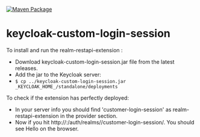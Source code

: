 [![Maven Package](https://github.com/khanadnanxyz/keycloak-custom-login-session/actions/workflows/maven-publish.yml/badge.svg)](https://github.com/khanadnanxyz/keycloak-custom-login-session/actions/workflows/maven-publish.yml)
# keycloak-custom-login-session

To install and run the realm-restapi-extension :
   * Download keycloak-custom-login-session.jar file from the latest releases.
   * Add the jar to the Keycloak server:
   * `$ cp ../keycloak-custom-login-session.jar _KEYCLOAK_HOME_/standalone/deployments`

To check if the extension has perfectly deployed:

* In your server info you should find 'customer-login-session' as realm-restapi-extension in the provider section.
* Now if you hit http://<keycloak-host>:<keycloak-port>/auth/realms/<your-realm-name>/customer-login-session/. You should see Hello <your-realm-name> on the browser.